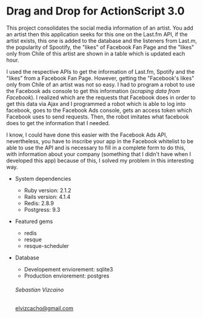 # Drag and Drop for ActionScript 3.0


This project consolidates the social media information of an artist. You add an artist then this application seeks for this one on the Last.fm API, if the artist exists, this one is added to the database and the listeners from Last.m, the popularity of Spootify, the "likes" of Facebook Fan Page and the "likes" only from Chile of this artist are shown in a table which is updated each hour. 

I used the respective APIs to get the information of Last.fm, Spotify and the "likes" from a Facebook Fan Page. However, getting the "Facebook's likes" only from Chile of an artist was not so easy. I had to program a robot to use the Facebook ads console to get this information (_scraping data from Facebook_). I realized which are the requests that Facebook does in order to get this data via Ajax and I programmed a robot which is able to log into facebook, goes to the Facebook Ads console, gets an access token which Facebook uses to send requests. Then, the robot imitates what facebook does to get the information that I needed.

I know, I could have done this easier with the Facebook Ads API, nevertheless, you have to inscribe your app in the Facebook whitelist to be able to use the API and is necessary to fill in a complete form to do this, with information about your company (something that I didn't have when I developed this app) because of this, I solved my problem in this interesting way.


* System dependencies
  - Ruby version: 2.1.2
  - Rails version: 4.1.4
  - Redis: 2.8.9
  - Postgress: 9.3

* Featured gems
  - redis
  - resque
  - resque-scheduler

* Database
  - Developement enviorement: sqlite3
  - Production enviorement: postgres


  ###### Sebastian Vizcaino
  elvizcacho@gmail.com